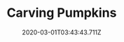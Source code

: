 ---
templateKey: blog-post
featuredpost: false
date: 2020-03-01T03:43:43.711Z
featuredimage: /img/quest_bg4.png
imgBg: quest_bg4
title: Carving Pumpkins
description: Caroline wants to carve a pumpkin with her daughter. She asked you to bring her one from the farm.
reward: 500 & 1 Friendship heart
tags:
  - Mail Fall 19 Bring Caroline a pumpkin.
---